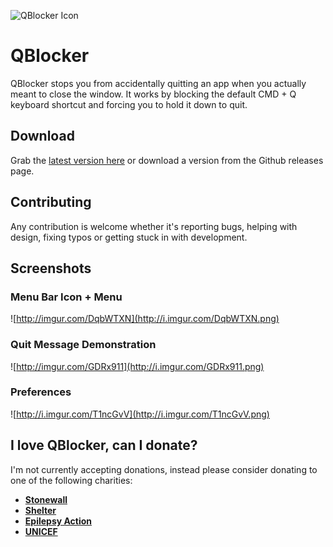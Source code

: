 ![QBlocker Icon](https://raw.githubusercontent.com/steve228uk/QBlocker/master/Assets/qblocker-icons/github.png)

# QBlocker

QBlocker stops you from accidentally quitting an app when you actually meant to close the window. It works by blocking the default CMD + Q keyboard shortcut and forcing you to hold it down to quit.

## Download

Grab the [latest version here](https://dl.devmate.com/uk.co.wearecocoon.QBlocker/QBlocker.dmg) or download a version from the Github releases page.

## Contributing

Any contribution is welcome whether it's reporting bugs, helping with design, fixing typos or getting stuck in with development.

## Screenshots

### Menu Bar Icon + Menu

![http://imgur.com/DqbWTXN](http://i.imgur.com/DqbWTXN.png)

### Quit Message Demonstration

![http://imgur.com/GDRx911](http://i.imgur.com/GDRx911.png)

### Preferences

![http://i.imgur.com/T1ncGvV](http://i.imgur.com/T1ncGvV.png)

## I love QBlocker, can I donate?

I'm not currently accepting donations, instead please consider donating to one of the following charities:

- **[Stonewall](http://www.stonewall.org.uk/support-stonewall)**
- **[Shelter](http://www.shelter.org.uk)**
- **[Epilepsy Action](https://www.epilepsy.org.uk/involved/donations)**
- **[UNICEF](http://www.unicef.org.uk)**
